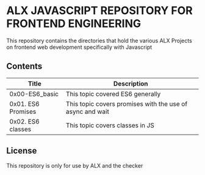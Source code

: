 # ALX JAVASCRIPT REPOSITORY FOR FRONTEND ENGINEERING

This repository contains the directories that hold the various ALX Projects on frontend web development specifically with Javascript

## Contents

|Title|Description|
|-----|-----------|
|0x00-ES6_basic|This topic covered ES6 generally|
|0x01. ES6 Promises|This topic covers promises with the use of async and wait|
|0x02. ES6 classes|This topic covers classes in JS|




## License

This repository is only for use by ALX and the checker